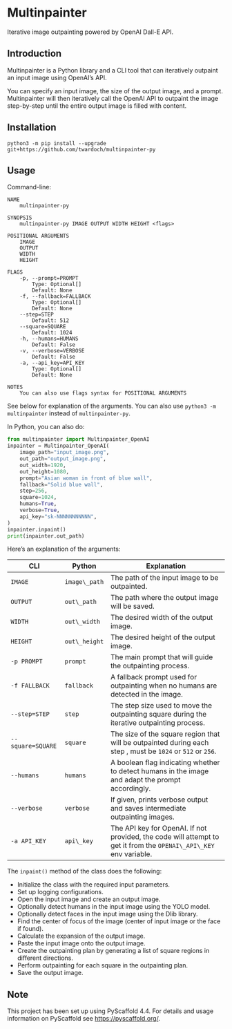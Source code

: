 # Multinpainter

Iterative image outpainting powered by OpenAI Dall-E API.

## Introduction

Multinpainter is a Python library and a CLI tool that can iteratively outpaint an input image using OpenAI’s API. 

You can specify an input image, the size of the output image, and a prompt. Multinpainter will then iteratively call the OpenAI API to outpaint the image step-by-step until the entire output image is filled with content. 

## Installation

```
python3 -m pip install --upgrade git+https://github.com/twardoch/multinpainter-py
```

## Usage

Command-line:

```
NAME
    multinpainter-py

SYNOPSIS
    multinpainter-py IMAGE OUTPUT WIDTH HEIGHT <flags>

POSITIONAL ARGUMENTS
    IMAGE
    OUTPUT
    WIDTH
    HEIGHT

FLAGS
    -p, --prompt=PROMPT
        Type: Optional[]
        Default: None
    -f, --fallback=FALLBACK
        Type: Optional[]
        Default: None
    --step=STEP
        Default: 512
    --square=SQUARE
        Default: 1024
    -h, --humans=HUMANS
        Default: False
    -v, --verbose=VERBOSE
        Default: False
    -a, --api_key=API_KEY
        Type: Optional[]
        Default: None

NOTES
    You can also use flags syntax for POSITIONAL ARGUMENTS
```

See below for explanation of the arguments. You can also use `python3 -m multinpainter` instead of `multinpainter-py`. 

In Python, you can also do: 

```python
from multinpainter import Multinpainter_OpenAI
inpainter = Multinpainter_OpenAI(
    image_path="input_image.png",
    out_path="output_image.png",
    out_width=1920,
    out_height=1080,
    prompt="Asian woman in front of blue wall",
    fallback="Solid blue wall",
    step=256,
    square=1024,
    humans=True,
    verbose=True,
    api_key="sk-NNNNNNNNNNN",
)
inpainter.inpaint()
print(inpainter.out_path)
```

Here’s an explanation of the arguments: 

| CLI               | Python        | Explanation                                                                                                        |
| ----------------- | ------------- | ------------------------------------------------------------------------------------------------------------------ |
| `IMAGE`           | `image\_path` | The path of the input image to be outpainted.                                                                      |
| `OUTPUT`          | `out\_path`   | The path where the output image will be saved.                                                                     |
| `WIDTH`           | `out\_width`  | The desired width of the output image.                                                                             |
| `HEIGHT`          | `out\_height` | The desired height of the output image.                                                                            |
| `-p PROMPT`       | `prompt`      | The main prompt that will guide the outpainting process.                                                           |
| `-f FALLBACK`     | `fallback`    | A fallback prompt used for outpainting when no humans are detected in the image.                                   |
| `--step=STEP`     | `step`        | The step size used to move the outpainting square during the iterative outpainting process.                        |
| `--square=SQUARE` | `square`      | The size of the square region that will be outpainted during each step , must be `1024` or `512` or `256`.         |
| `--humans`        | `humans`      | A boolean flag indicating whether to detect humans in the image and adapt the prompt accordingly.                  |
| `--verbose`       | `verbose`     | If given, prints verbose output and saves intermediate outpainting images.                                         |
| `-a API_KEY`      | `api\_key`    | The API key for OpenAI. If not provided, the code will attempt to get it from the `OPENAI\_API\_KEY` env variable. |

The `inpaint()` method of the class does the following:

- Initialize the class with the required input parameters.
- Set up logging configurations.
- Open the input image and create an output image.
- Optionally detect humans in the input image using the YOLO model.
- Optionally detect faces in the input image using the Dlib library.
- Find the center of focus of the image (center of input image or the face if found).
- Calculate the expansion of the output image.
- Paste the input image onto the output image.
- Create the outpainting plan by generating a list of square regions in different directions.
- Perform outpainting for each square in the outpainting plan.
- Save the output image.

## Note

This project has been set up using PyScaffold 4.4. For details and usage
information on PyScaffold see https://pyscaffold.org/.
